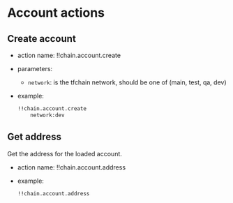 # Account actions

## Create account
- action name: !!chain.account.create
- parameters:
  - `network`: is the tfchain network, should be one of (main, test, qa, dev)

- example:
  ```md
  !!chain.account.create
      network:dev 
  ```
  
## Get address
Get the address for the loaded account.
- action name: !!chain.account.address

- example:
  ```md
  !!chain.account.address
  ```
